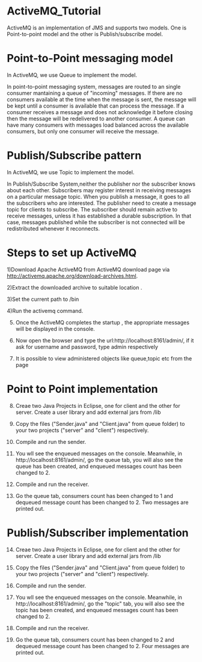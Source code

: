 # ActiveMQ_Tutorial

ActiveMQ is an implementation of JMS and supports two models. One is Point-to-point model and the other is Publish/subscribe model.

# Point-to-Point messaging model

In ActiveMQ, we use Queue to implement the model.

In point-to-point messaging system, messages are routed to an single consumer mantaining a queue of "incoming" messages. If there are no consumers available at the time when the message is sent,  the message will be kept until a consumer is available that can process the message. If a consumer receives a message and does not acknowledge it before closing then the message will be redelivered to another consumer. A queue can have many consumers with messages load balanced across the available consumers, but only one consumer will receive the message.

# Publish/Subscribe pattern

In ActiveMQ, we use Topic to implement the model.

In Publish/Subscribe System,neither the publisher nor the subscriber knows about each other. Subscribers may register interest in receiving messages on a particular message topic. When you publish a message, it goes to all the subscribers who are interested. The publisher need to create a message topic for clients to subscribe. The subscriber should remain active to receive messages, unless it has established a durable subscription. In that case, messages published while the subscriber is not connected will be redistributed whenever it reconnects.

# Steps to set up ActiveMQ
1)Download Apache ActiveMQ from ActiveMQ download page via http://activemq.apache.org/download-archives.html.

2)Extract the downloaded archive to suitable location <extracted path>.

3)Set the current path to <extracted path>/bin

4)Run the activemq command.

5) Once the ActiveMQ  completes the startup , the appropriate messages will be displayed in the console.

6) Now open the browser and type the url:http://localhost:8161/admin/, if it ask for username and password, type admin respectively

7) It is possible to view administered objects like queue,topic etc from the page

# Point to Point implementation
8) Creae two Java Projects in Eclipse, one for client and the other for server. Create a user library and add external jars from <extracted path>/lib

9) Copy the files ("Sender.java" and "Client.java" from queue folder) to your two projects ("server" and "client") respectively. 

10) Compile and run the sender.

11) You wll see the enqueued messages on the console. Meanwhile, in http://localhost:8161/admin/, go the queue tab, you will also see the queue has been created, and enqueued messages count has been changed to 2.

12) Compile and run the receiver.

13) Go the queue tab, consumers count has been changed to 1 and dequeued message count has been changed to 2. Two messages are printed out. 

# Publish/Subscriber implementation
14) Creae two Java Projects in Eclipse, one for client and the other for server. Create a user library and add external jars from <extracted path>/lib

15) Copy the files ("Sender.java" and "Client.java" from queue folder) to your two projects ("server" and "client") respectively. 

16) Compile and run the sender.

17) You wll see the enqueued messages on the console. Meanwhile, in http://localhost:8161/admin/, go the "topic" tab, you will also see the topic has been created, and enqueued messages count has been changed to 2.

18) Compile and run the receiver.

19) Go the queue tab, consumers count has been changed to 2 and dequeued message count has been changed to 2. Four messages are printed out. 


